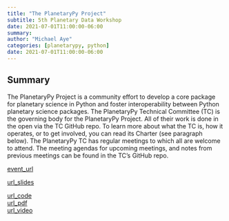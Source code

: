 ```yaml
---
title: "The PlanetaryPy Project"
subtitle: 5th Planetary Data Workshop
date: 2021-07-01T11:00:00-06:00
summary:
author: "Michael Aye"
categories: [planetarypy, python]
date: 2021-07-01T11:00:00-06:00
---
```

## Summary

The PlanetaryPy Project is a community effort to develop a core package for planetary science in Python and foster interoperability between Python planetary science packages.
The PlanetaryPy Technical Committee (TC) is the governing body for the PlanetaryPy Project. 
All of their work is done in the open via the TC GitHub repo. 
To learn more about what the TC is, how it operates, or to get involved, you can read its Charter (see paragraph below).
The PlanetaryPy TC has regular meetings to which all are welcome to attend. 
The meeting agendas for upcoming meetings, and notes from previous meetings can be found in the TC’s GitHub repo.


[event_url](https://www.hou.usra.edu/meetings/planetdata2021/program/)


[url_slides](https://docs.google.com/presentation/d/1H-tGxfkSHF8vS-_rt5DQHVFmBYkJNaJW6yElUe9s2Ok/edit?usp=sharing)

[url_code](https://github.com/planetarypy)  
[url_pdf](https://www.hou.usra.edu/meetings/planetdata2021/pdf/7026.pdf)  
[url_video](https://www.youtube.com/watch?v=GwvRkXpmCXc)

